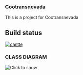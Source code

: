 ### Cootransnevada ###
This is a project for Cootransnevada

## Build status ##
[![cantte](https://circleci.com/gh/cantte/Russell.svg?style=svg)](https://circleci.com/gh/cantte/Russell)

### CLASS DIAGRAM ###
![Click to show](https://6211dfd8-a-e1e09691-s-sites.googlegroups.com/a/unicesar.edu.co/mi-wiki---carlos/home/UML-Diagram-Cootransnevada.jpg)
